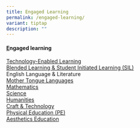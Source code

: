 ```yaml
---
title: Engaged Learning
permalink: /engaged-learning/
variant: tiptap
description: ""
---
```

<h4><strong><u>E</u></strong>ngaged learning</h4>
<p><a href="https://www.assumptionenglish.moe.edu.sg/learning/ict/technology-enabled-learning/" rel="noopener nofollow" target="_blank">Technology-Enabled Learning</a>
<br><a href="https://www.assumptionenglish.moe.edu.sg/learning/blended-learning/" rel="noopener nofollow" target="_blank">Blended Learning &amp; Student Initiated Learning (SIL)</a>
<br>English Language &amp; Literature
<br><a href="https://www.assumptionenglish.moe.edu.sg/learning/mother-tongue-languages/overview/" rel="noopener nofollow" target="_blank">Mother Tongue Languages</a>
<br><a href="https://www.assumptionenglish.moe.edu.sg/learning/mathematics/" rel="noopener nofollow" target="_blank">Mathematics</a>
<br><a href="https://www.assumptionenglish.moe.edu.sg/learning/science/" rel="noopener nofollow" target="_blank">Science</a>
<br><a href="https://www.assumptionenglish.moe.edu.sg/learning/humanities/" rel="noopener nofollow" target="_blank">Humanities</a>
<br><a href="https://www.assumptionenglish.moe.edu.sg/learning/craft-n-technology/" rel="noopener nofollow" target="_blank">Craft &amp; Technology</a>
<br><a href="https://www.assumptionenglish.moe.edu.sg/learning/physical-education-pe/" rel="noopener nofollow" target="_blank">Physical Education (PE)</a>
<br><a href="https://www.assumptionenglish.moe.edu.sg/learning/aesthetics-education/" rel="noopener nofollow" target="_blank">Aesthetics Education</a>
<br>
</p>